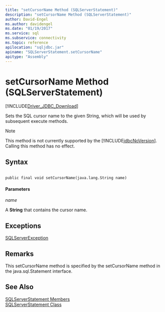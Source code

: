 ```yaml
---
title: "setCursorName Method (SQLServerStatement)"
description: "setCursorName Method (SQLServerStatement)"
author: David-Engel
ms.author: davidengel
ms.date: "01/19/2017"
ms.service: sql
ms.subservice: connectivity
ms.topic: reference
apilocation: "sqljdbc.jar"
apiname: "SQLServerStatement.setCursorName"
apitype: "Assembly"
---
```

# setCursorName Method (SQLServerStatement)
[!INCLUDE[Driver_JDBC_Download](../../../includes/driver_jdbc_download.md)]

  Sets the SQL cursor name to the given String, which will be used by subsequent execute methods.  
  
> [!NOTE]  
>  This method is not currently supported by the [!INCLUDE[jdbcNoVersion](../../../includes/jdbcnoversion_md.md)]. Calling this method has no effect.  
  
## Syntax  
  
```  
  
public final void setCursorName(java.lang.String name)  
```  
  
#### Parameters  
 *name*  
  
 A **String** that contains the cursor name.  
  
## Exceptions  
 [SQLServerException](../../../connect/jdbc/reference/sqlserverexception-class.md)  
  
## Remarks  
 This setCursorName method is specified by the setCursorName method in the java.sql.Statement interface.  
  
## See Also  
 [SQLServerStatement Members](../../../connect/jdbc/reference/sqlserverstatement-members.md)   
 [SQLServerStatement Class](../../../connect/jdbc/reference/sqlserverstatement-class.md)  
  
  
